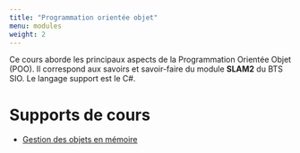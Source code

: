 ```yaml
---
title: "Programmation orientée objet"
menu: modules
weight: 2
---
```


Ce cours aborde les principaux aspects de la Programmation Orientée Objet (POO). Il correspond aux savoirs et savoir-faire du module **SLAM2** du BTS SIO. Le langage support est le C#.

# Supports de cours

* [Gestion des objets en mémoire](/cours/gestion-objets-memoire/)